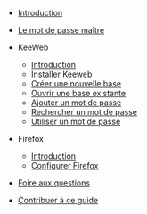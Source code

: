 - [Introduction](fr/introduction.md)
- [Le mot de passe maître](fr/master-password.md)


- KeeWeb

  - [Introduction](fr/keeweb.md)
  - [Installer Keeweb](fr/keeweb-installing.md)
  - [Créer une nouvelle base](fr/keeweb-creating-new-database.md)
  - [Ouvrir une base existante](fr/keeweb-opening-database.md)
  - [Ajouter un mot de passe](fr/keeweb-adding-password.md)
  - [Rechercher un mot de passe](fr/keeweb-searching-password.md)
  - [Utiliser un mot de passe](fr/keeweb-using-password.md)


- Firefox

  - [Introduction](fr/firefox.md)
  - [Configurer Firefox](fr/firefox-configuring.md)

- [Foire aux questions](fr/faq.md)
- [Contribuer à ce guide](./CONTRIBUTING.md)
